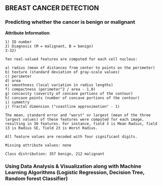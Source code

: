 ## BREAST CANCER DETECTION
### Predicting whether the cancer is benign or malignant


**Attribute Information**:

    1) ID number
    2) Diagnosis (M = malignant, B = benign)
    3-32)

    Ten real-valued features are computed for each cell nucleus:

    a) radius (mean of distances from center to points on the perimeter)
    b) texture (standard deviation of gray-scale values)
    c) perimeter
    d) area
    e) smoothness (local variation in radius lengths)
    f) compactness (perimeter^2 / area - 1.0)
    g) concavity (severity of concave portions of the contour)
    h) concave points (number of concave portions of the contour)
    i) symmetry
    j) fractal dimension ("coastline approximation" - 1)

    The mean, standard error and "worst" or largest (mean of the three
    largest values) of these features were computed for each image,
    resulting in 30 features. For instance, field 3 is Mean Radius, field
    13 is Radius SE, field 23 is Worst Radius.

    All feature values are recoded with four significant digits.

    Missing attribute values: none

    Class distribution: 357 benign, 212 malignant
    
### Using Data Analysis & Visualization along with Machine Learning Algorithms (Logistic Regression, Decision Tree, Random forest Classifier)


